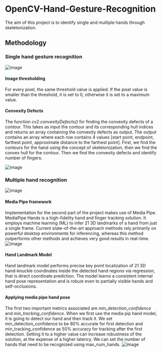 # OpenCV-Hand-Gesture-Recognition

The aim of this project is to identify single and multiple hands through skeletonization.

## Methodology
### Single hand gesture recognition
![image](https://github.com/user-attachments/assets/dab373ec-80f9-4e99-a81d-4f7f3d29d481)
#### Image thresholding
For every pixel, the same threshold value is applied. If the pixel value is smaller than the threshold, it is set to 0, otherwise it is set to a maximum value.

#### Convexity Defects
The function _cv2.convexityDefects()_ for finding the convexity defects of a contour. This takes as input the contour and its corresponding hull indices and returns an array containing the convexity defects as output. The output contains an array where each row contains 4 values [start point, endpoint, farthest point, approximate distance to the farthest point].
First, we find the contours for the hand using the concept of skeletonization, then we find the convex hull for the contour. Then we find the convexity defects and identify number of fingers.

![image](https://github.com/user-attachments/assets/57ebe59d-4164-4f0c-862e-33b53c217e94)

### Multiple hand recognition
![image](https://github.com/user-attachments/assets/6f3e4825-be0e-4091-88ce-a30ff7fe275b)
#### Media Pipe framework
Implementation for the second part of the project makes use of Media Pipe. MediaPipe Hands is a high-fidelity hand and finger tracking solution. It employs machine learning (ML) to infer 21 3D landmarks of a hand from just a single frame. Current state-of-the-art approach methods rely primarily on powerful desktop environments for inferencing, whereas this method outperforms other methods and achieves very good results in real-time.
![image](https://github.com/user-attachments/assets/f89ee7c5-b11b-4cd7-b714-487fd25c1378)

#### Hand Landmark Model
Hand landmark model performs precise key point localization of 21 3D hand-knuckle coordinates inside the detected hand regions via regression, that is direct coordinate prediction. The model learns a consistent internal hand pose representation and is robust even to partially visible hands and self-occlusions.

#### Applying media pipe hand pose
The first two important metrics associated are _min_detection_confidence_ and _min_tracking_confidence_. When we first use the media pip hand model, it is going to detect our hand and then track it. We set min_detection_confidence to be 80% accurate for first detection and min_tracking_confidence as 50% accuracy for tracking after the first detection. Setting it to a higher value can increase robustness of the solution, at the expense of a higher latency. We can set the number of hands that need to be recognized using max_num_hands.
![image](https://github.com/user-attachments/assets/5eb5c1d5-c97c-4314-9b2d-55b3c7f3f1b5)

